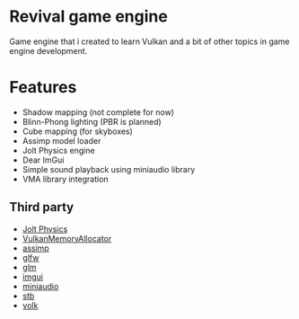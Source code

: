 # Revival game engine

Game engine that i created to learn Vulkan and a bit of other topics in game engine development.

# Features

* Shadow mapping (not complete for now)
* Blinn-Phong lighting (PBR is planned)
* Cube mapping (for skyboxes)
* Assimp model loader
* Jolt Physics engine
* Dear ImGui
* Simple sound playback using miniaudio library
* VMA library integration

## Third party

* [Jolt Physics](https://github.com/jrouwe/JoltPhysics)
* [VulkanMemoryAllocator](https://github.com/GPUOpen-LibrariesAndSDKs/VulkanMemoryAllocator)
* [assimp](https://github.com/assimp/assimp)
* [glfw](https://github.com/glfw/glfw)
* [glm](https://github.com/g-truc/glm)
* [imgui](https://github.com/ocornut/imgui)
* [miniaudio](https://github.com/mackron/miniaudio)
* [stb](https://github.com/nothings/stb)
* [volk](https://github.com/zeux/volk)
